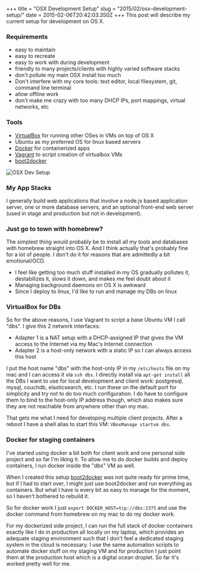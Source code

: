 +++
title = "OSX Development Setup"
slug = "2015/02/osx-development-setup/"
date = 2015-02-06T20:42:03.350Z
+++
This post will describe my current setup for development on OS X.

### Requirements

- easy to maintain
- easy to recreate
- easy to work with during development
- friendly to many projects/clients with highly varied software stacks
- don't pollute my main OSX install too much
- Don't interfere with my core tools: text editor, local filesystem, git, command line terminal
- allow offline work
- don't make me crazy with too many DHCP IPs, port mappings, virtual networks, etc

### Tools

- [VirtualBox](https://www.virtualbox.org/) for running other OSes in VMs on top of OS X
- Ubuntu as my preferred OS for linux based servers
- [Docker](https://www.docker.com/) for containerized apps
- [Vagrant](https://www.vagrantup.com/) to script creation of virtualbox VMs
- [boot2docker](http://boot2docker.io/)

![OSX Dev Setup](/problog/images/2015/osx-dev-setup.png)

### My App Stacks

I generally build web applications that involve a node.js based application server, one or more database servers, and an optional front-end web server (used in stage and production but not in development).

### Just go to town with homebrew?

The simplest thing would probably be to install all my tools and databases with homebrew straight into OS X. And I think actually that's probably fine for a lot of people. I don't do it for reasons that are admittedly a bit emotional/OCD.

- I feel like getting too much stuff installed in my OS gradually pollutes it, destabilizes it, slows it down, and makes me feel doubt about it
- Managing background daemons on OS X is awkward
- Since I deploy to linux, I'd like to run and manage my DBs  on linux

### VirtualBox for DBs

So for the above reasons, I use Vagrant to script a base Ubuntu VM I call "dbs". I give this 2 network interfaces:

- Adapter 1 is a NAT setup with a DHCP-assigned IP that gives the VM access to the Internet via my Mac's Internet connection
- Adapter 2 is a host-only network with a static IP so I can always access this host

I put the host name "dbs" with the host-only IP in my `/etc/hosts` file on my mac and I can access it via `ssh dbs`. I directly install via `apt-get install` all the DBs I want to use for local development and client work: postgresql, mysql, couchdb, elasticsearch, etc. I run these on the default port for simplicity and try not to do too much configuration. I do have to configure them to bind to the host-only IP address though, which also makes sure they are not reachable from anywhere other than my mac.

That gets me what I need for developing multiple client projects. After a reboot I have a shell alias to start this VM: `VBoxManage startvm dbs`.

### Docker for staging containers

I've started using docker a bit both for client work and one personal side project and so far I'm liking it. To allow me to do docker builds and deploy containers, I run docker inside the "dbs" VM as well.

When I created this setup [boot2docker](http://boot2docker.io/) was not quite ready for prime time, but if I had to start over, I might just use boot2docker and run everything as containers. But what I have is every bit as easy to manage for the moment, so I haven't bothered to rebuild it.

So for docker work I just `export DOCKER_HOST=tcp://dbs:2375` and use the docker command from homebrew on my mac to do my docker work.

For my dockerized side project, I can run the full stack of docker containers exactly like I do in production all locally on my laptop, which provides an adequate staging environment such that I don't feel a dedicated staging system in the cloud is necessary. I use the same automation scripts to automate docker stuff on my staging VM and for production I just point them at the production host which is a digital ocean droplet. So far it's worked pretty well for me.
